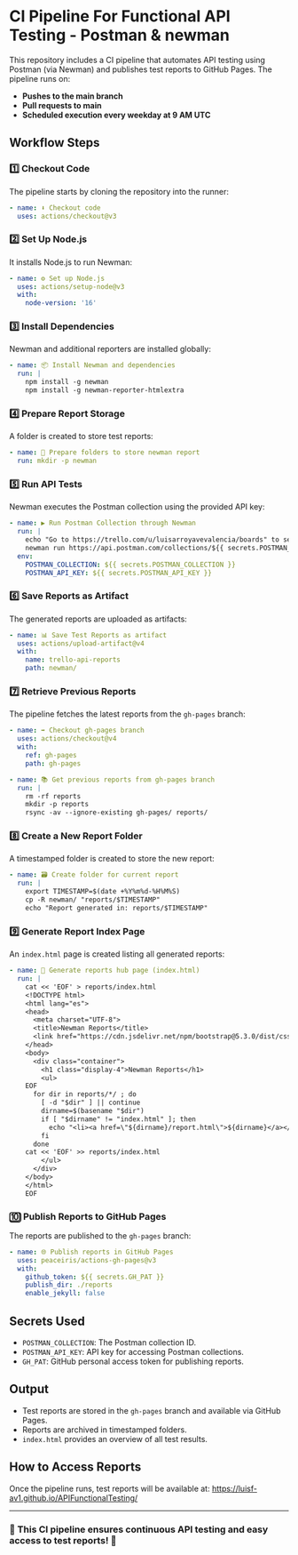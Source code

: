 # CI Pipeline For Functional API Testing - Postman & newman 

This repository includes a CI pipeline that automates API testing using Postman (via Newman) and publishes test reports to GitHub Pages. The pipeline runs on:
- **Pushes to the main branch**
- **Pull requests to main**
- **Scheduled execution every weekday at 9 AM UTC**

## Workflow Steps

### 1️⃣ Checkout Code
The pipeline starts by cloning the repository into the runner:
```yaml
- name: ⬇️ Checkout code
  uses: actions/checkout@v3
```

### 2️⃣ Set Up Node.js
It installs Node.js to run Newman:
```yaml
- name: ⚙️ Set up Node.js
  uses: actions/setup-node@v3
  with:
    node-version: '16'
```

### 3️⃣ Install Dependencies
Newman and additional reporters are installed globally:
```yaml
- name: 📦 Install Newman and dependencies
  run: |
    npm install -g newman
    npm install -g newman-reporter-htmlextra
```

### 4️⃣ Prepare Report Storage
A folder is created to store test reports:
```yaml
- name: 📎 Prepare folders to store newman report
  run: mkdir -p newman
```

### 5️⃣ Run API Tests
Newman executes the Postman collection using the provided API key:
```yaml
- name: ▶️ Run Postman Collection through Newman
  run: |
    echo "Go to https://trello.com/u/luisarroyavevalencia/boards" to see live execution
    newman run https://api.postman.com/collections/${{ secrets.POSTMAN_COLLECTION }}?apikey=${{ secrets.POSTMAN_API_KEY }} --folder "Flow" -r cli,junit,htmlextra --reporter-junit-export './newman/report.xml' --reporter-htmlextra-export './newman/report.html'
  env:
    POSTMAN_COLLECTION: ${{ secrets.POSTMAN_COLLECTION }}
    POSTMAN_API_KEY: ${{ secrets.POSTMAN_API_KEY }}
```

### 6️⃣ Save Reports as Artifact
The generated reports are uploaded as artifacts:
```yaml
- name: 📊 Save Test Reports as artifact
  uses: actions/upload-artifact@v4
  with:
    name: trello-api-reports
    path: newman/
```

### 7️⃣ Retrieve Previous Reports
The pipeline fetches the latest reports from the `gh-pages` branch:
```yaml
- name: ➡️ Checkout gh-pages branch
  uses: actions/checkout@v4
  with:
    ref: gh-pages
    path: gh-pages

- name: 📚 Get previous reports from gh-pages branch
  run: |
    rm -rf reports
    mkdir -p reports
    rsync -av --ignore-existing gh-pages/ reports/
```

### 8️⃣ Create a New Report Folder
A timestamped folder is created to store the new report:
```yaml
- name: 🗃 Create folder for current report
  run: |
    export TIMESTAMP=$(date +%Y%m%d-%H%M%S)
    cp -R newman/ "reports/$TIMESTAMP"
    echo "Report generated in: reports/$TIMESTAMP"
```

### 9️⃣ Generate Report Index Page
An `index.html` page is created listing all generated reports:
```yaml
- name: 📝 Generate reports hub page (index.html)
  run: |
    cat << 'EOF' > reports/index.html
    <!DOCTYPE html>
    <html lang="es">
    <head>
      <meta charset="UTF-8">
      <title>Newman Reports</title>
      <link href="https://cdn.jsdelivr.net/npm/bootstrap@5.3.0/dist/css/bootstrap.min.css" rel="stylesheet">
    </head>
    <body>
      <div class="container">
        <h1 class="display-4">Newman Reports</h1>
        <ul>
    EOF
      for dir in reports/*/ ; do
        [ -d "$dir" ] || continue
        dirname=$(basename "$dir")
        if [ "$dirname" != "index.html" ]; then
          echo "<li><a href=\"${dirname}/report.html\">${dirname}</a></li>" >> reports/index.html
        fi
      done
    cat << 'EOF' >> reports/index.html
        </ul>
      </div>
    </body>
    </html>
    EOF
```

### 🔟 Publish Reports to GitHub Pages
The reports are published to the `gh-pages` branch:
```yaml
- name: 🌐 Publish reports in GitHub Pages
  uses: peaceiris/actions-gh-pages@v3
  with:
    github_token: ${{ secrets.GH_PAT }}
    publish_dir: ./reports
    enable_jekyll: false
```

## Secrets Used
- `POSTMAN_COLLECTION`: The Postman collection ID.
- `POSTMAN_API_KEY`: API key for accessing Postman collections.
- `GH_PAT`: GitHub personal access token for publishing reports.

## Output
- Test reports are stored in the `gh-pages` branch and available via GitHub Pages.
- Reports are archived in timestamped folders.
- `index.html` provides an overview of all test results.

## How to Access Reports
Once the pipeline runs, test reports will be available at: https://luisf-av1.github.io/APIFunctionalTesting/

---
### 🚀 This CI pipeline ensures continuous API testing and easy access to test reports! 🚀


